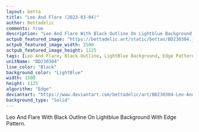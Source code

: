 ```yaml
---
layout: betta
title: "Leo And Flare (2023-03-04)"
author: Bettadelic
comments: true
description: "Leo And Flare With Black Outline On Lightblue Background With Edge Pattern."
actpub_featured_image: "https://bettadelic.art/static/bettas/BD230304.jpg"
actpub_featured_image_width: 1500
actpub_featured_image_height: 1125
tags: [Leo And Flare, Black Outline, LightBlue Background, Edge Pattern, March 2023]
unitName: "BD230304"
line_color: "Black"
background_color: "LightBlue"
width: 1500
height: 1125
algorithm: "Edge"
deviantart: "https://www.deviantart.com/bettadelic/art/BD230304-Leo-And-Flare-2023-03-04-952297954"
background_type: "Solid"
---
```


Leo And Flare With Black Outline On Lightblue Background With Edge Pattern.
